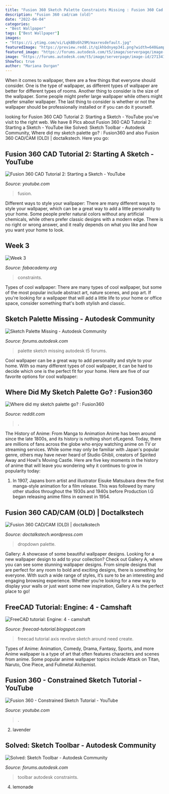 ```yaml
---
title: "Fusion 360 Sketch Palette Constraints Missing : Fusion 360 Cad Tutorial 2: Starting A Sketch"
description: "Fusion 360 cad/cam (old)"
date: "2022-04-04"
categories:
- "Best Wallpaper"
tags: ["Best Wallpaper"]
images:
- "https://i.ytimg.com/vi/LqkBBs6h29M/maxresdefault.jpg"
featuredImage: "https://preview.redd.it/qikhbdnyep341.png?width=640&amp;height=415&amp;crop=smart&amp;auto=webp&amp;s=9d808499e8d5232248ebf053b8720f9c54b7848d"
featured_image: "https://forums.autodesk.com/t5/image/serverpage/image-id/271341i454265F964974069/image-size/large?v=v2&amp;px=999"
image: "https://forums.autodesk.com/t5/image/serverpage/image-id/271341i454265F964974069/image-size/large?v=v2&amp;px=999"
ShowToc: true
author: "Mariana Durgan"
---
```



When it comes to wallpaper, there are a few things that everyone should consider. One is the type of wallpaper, as different types of wallpaper are better for different types of rooms. Another thing to consider is the size of the wallpaper. Some people might prefer large wallpaper while others might prefer smaller wallpaper. The last thing to consider is whether or not the wallpaper should be professionally installed or if you can do it yourself.

	

		
looking for Fusion 360 CAD Tutorial 2: Starting a Sketch - YouTube you've visit to the right web. We have 8 Pics about Fusion 360 CAD Tutorial 2: Starting a Sketch - YouTube like Solved: Sketch Toolbar - Autodesk Community, Where did my sketch palette go? : Fusion360 and also Fusion 360 CAD/CAM (OLD) | doctalkstech. Here you go:
		
    
## Fusion 360 CAD Tutorial 2: Starting A Sketch - YouTube

<img loading=lazy src="https://i.ytimg.com/vi/LqkBBs6h29M/maxresdefault.jpg" onerror="this.onerror=null;this.src='https://tse1.mm.bing.net/th?id=OIP.HTkGOxKUVuYPOGS4yQlVqAHaEK&amp;pid=15.1';" alt="Fusion 360 CAD Tutorial 2: Starting a Sketch - YouTube">

_Source: youtube.com_

>fusion. 

	

Different ways to style your wallpaper:
There are many different ways to style your wallpaper, which can be a great way to add a little personality to your home. Some people prefer natural colors without any artificial chemicals, while others prefer classic designs with a modern edge. There is no right or wrong answer, and it really depends on what you like and how you want your home to look.

    
## Week 3

<img loading=lazy src="http://fabacademy.org/2018/labs/fablabechofab/students/alec-mathewson/images/FC_Tools.png" onerror="this.onerror=null;this.src='https://tse1.mm.bing.net/th?id=OIP.MW2b90xYdiEtK4XNI8ScOAHaAb&amp;pid=15.1';" alt="Week 3">

_Source: fabacademy.org_

>constraints. 

	

Types of cool wallpaper:
There are many types of cool wallpaper, but some of the most popular include abstract art, nature scenes, and pop art. If you're looking for a wallpaper that will add a little life to your home or office space, consider something that's both stylish and classic.

    
## Sketch Palette Missing - Autodesk Community

<img loading=lazy src="https://forums.autodesk.com/t5/image/serverpage/image-id/491842i3D763AF5F6A3FB0E?v=1.0" onerror="this.onerror=null;this.src='https://tse3.mm.bing.net/th?id=OIP.j2aavdGrOk_8AMWOsl0h4gHaFA&amp;pid=15.1';" alt="Sketch Palette Missing - Autodesk Community">

_Source: forums.autodesk.com_

>palette sketch missing autodesk t5 forums. 

	

Cool wallpaper can be a great way to add personality and style to your home. With so many different types of cool wallpaper, it can be hard to decide which one is the perfect fit for your home. Here are five of our favorite options for cool wallpaper: 

    
## Where Did My Sketch Palette Go? : Fusion360

<img loading=lazy src="https://preview.redd.it/qikhbdnyep341.png?width=640&amp;height=415&amp;crop=smart&amp;auto=webp&amp;s=9d808499e8d5232248ebf053b8720f9c54b7848d" onerror="this.onerror=null;this.src='https://tse4.mm.bing.net/th?id=OIP.2AW2l5M5cv-KttMDMiihTQHaEz&amp;pid=15.1';" alt="Where did my sketch palette go? : Fusion360">

_Source: reddit.com_

>. 

	

The History of Anime: From Manga to Animation
Anime has been around since the late 1800s, and its history is nothing short ofLegend. Today, there are millions of fans across the globe who enjoy watching anime on TV or streaming services. While some may only be familiar with Japan's popular genre, others may have never heard of Studio Ghibli, creators of Spirited Away and Howl's Moving Castle. Here are five key moments in the history of anime that will leave you wondering why it continues to grow in popularity today:
1) In 1907, Japans born artist and illustrator Eisuke Matsubara drew the first manga-style animation for a film release. This was followed by many other studios throughout the 1930s and 1940s before Production I.G began releasing anime films in earnest in 1954.

    
## Fusion 360 CAD/CAM (OLD) | Doctalkstech

<img loading=lazy src="https://doctalkstech.files.wordpress.com/2020/08/select-a-plane.jpg" onerror="this.onerror=null;this.src='https://tse4.mm.bing.net/th?id=OIP.pfM9MGfw_NBw8Y0cyWpX0wHaG6&amp;pid=15.1';" alt="Fusion 360 CAD/CAM (OLD) | doctalkstech">

_Source: doctalkstech.wordpress.com_

>dropdown palette. 

	

Gallery: A showcase of some beautiful wallpaper designs.
Looking for a new wallpaper design to add to your collection? Check out Gallery A, where you can see some stunning wallpaper designs. From simple designs that are perfect for any room to bold and exciting designs, there is something for everyone. With such a wide range of styles, it’s sure to be an interesting and engaging browsing experience. Whether you’re looking for a new way to display your walls or just want some new inspiration, Gallery A is the perfect place to go!





	
	
    
## FreeCAD Tutorial: Engine: 4 - Camshaft

<img loading=lazy src="https://4.bp.blogspot.com/-qDI0m9jGdNw/Tn3PsSXjRZI/AAAAAAAAA-E/B--C2FWXbQQ/s1600/Zrzut_ekranu-camshaft1.ogv-1.png" onerror="this.onerror=null;this.src='https://tse3.mm.bing.net/th?id=OIP.SU3kbVaKbbVs_1NFMt-vUgHaDI&amp;pid=15.1';" alt="FreeCAD tutorial: Engine: 4 - camshaft">

_Source: freecad-tutorial.blogspot.com_

>freecad tutorial axis revolve sketch around need create. 

	

Types of Anime: Animation, Comedy, Drama, Fantasy, Sports, and more
Anime wallpaper is a type of art that often features characters and scenes from anime. Some popular anime wallpaper topics include Attack on Titan, Naruto, One Piece, and Fullmetal Alchemist.

    
## Fusion 360 - Constrained Sketch Tutorial - YouTube

<img loading=lazy src="https://i.ytimg.com/vi/cpRz6P-nJD0/maxresdefault.jpg" onerror="this.onerror=null;this.src='https://tse1.mm.bing.net/th?id=OIP.u-C53MooLMIuXr7mHeCB6wHaEK&amp;pid=15.1';" alt="Fusion 360 - Constrained Sketch Tutorial - YouTube">

_Source: youtube.com_

>. 

	

2. lavender 

    
## Solved: Sketch Toolbar - Autodesk Community

<img loading=lazy src="https://forums.autodesk.com/t5/image/serverpage/image-id/271341i454265F964974069/image-size/large?v=v2&amp;px=999" onerror="this.onerror=null;this.src='https://tse1.mm.bing.net/th?id=OIP._ER3n6UDOltj5xR4Vd4s4gHaE2&amp;pid=15.1';" alt="Solved: Sketch Toolbar - Autodesk Community">

_Source: forums.autodesk.com_

>toolbar autodesk constraints. 

	

4. lemonade 

